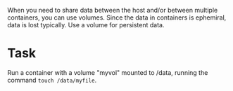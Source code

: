 When you need to share data between the host and/or between multiple containers, you can use volumes.
Since the data in containers is ephemiral, data is lost typically. Use a volume for persistent data.

# Task
Run a container with a volume "myvol" mounted to /data, running the command `touch /data/myfile`.

